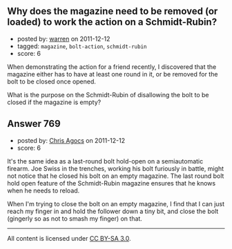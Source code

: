 ## Why does the magazine need to be removed (or loaded) to work the action on a Schmidt-Rubin?

- posted by: [warren](https://stackexchange.com/users/-1/143-warren) on 2011-12-12
- tagged: `magazine`, `bolt-action`, `schmidt-rubin`
- score: 6

When demonstrating the action for a friend recently, I discovered that the magazine either has to have at least one round in it, or be removed for the bolt to be closed once opened.

What is the purpose on the Schmidt-Rubin of disallowing the bolt to be closed if the magazine is empty?


## Answer 769

- posted by: [Chris Agocs](https://stackexchange.com/users/-1/12-chris-agocs) on 2011-12-12
- score: 6

It's the same idea as a last-round bolt hold-open on a semiautomatic firearm. Joe Swiss in the trenches, working his bolt furiously in battle, might not notice that he closed his bolt on an empty magazine. The last round bolt hold open feature of the Schmidt-Rubin magazine ensures that he knows when he needs to reload.

When I'm trying to close the bolt on an empty magazine, I find that I can just reach my finger in and hold the follower down a tiny bit, and close the bolt (gingerly so as not to smash my finger) on that.



---

All content is licensed under [CC BY-SA 3.0](https://creativecommons.org/licenses/by-sa/3.0/).
